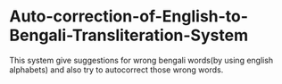 # Auto-correction-of-English-to-Bengali-Transliteration-System
This system give suggestions for wrong bengali words(by using english alphabets) and also try to autocorrect those wrong words.
